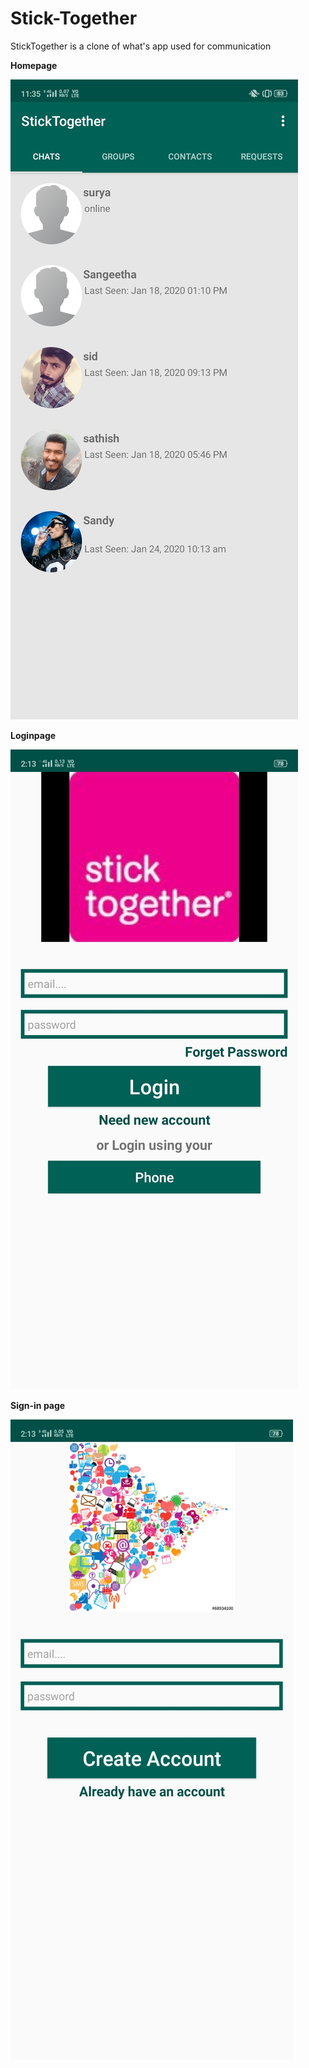 # Stick-Together

StickTogether is a clone of what's app used for communication

**Homepage**

![HomePage](images/homepage.jpg "Homepage")

**Loginpage**

![Loginpage](images/loginpage.jpg "Loginpage")

**Sign-in page**

![Sign-in](images/signup.jpg "Sign-in")
